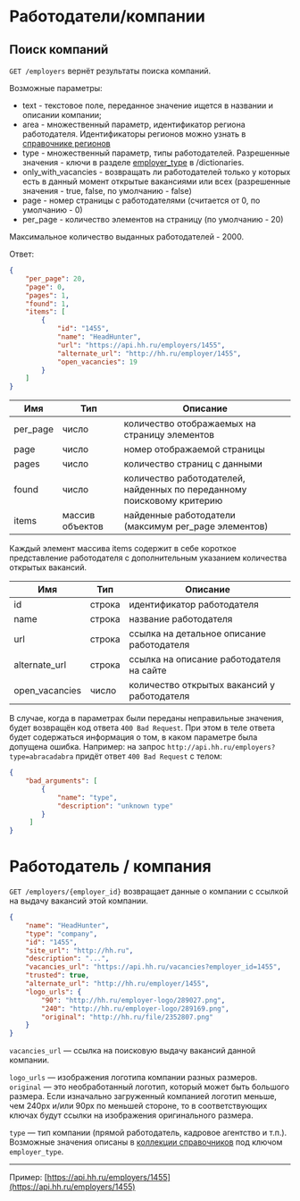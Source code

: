Работодатели/компании
=====================

Поиск компаний
--------------

`GET /employers` вернёт результаты поиска компаний.

Возможные параметры:

 * text - текстовое поле, переданное значение ищется в названии и описании компании; 
 * area - множественный параметр, идентификатор региона работодателя. Идентификаторы регионов можно узнать в [справочнике регионов](areas.md)
 * type - множественный параметр, типы работодателей. Разрешенные значения - ключи в разделе [employer_type](dictionaries.md) в /dictionaries.
 * only_with_vacancies - возвращать ли работодателей только у которых есть в данный момент открытые вакансиями или всех (разрешенные значения - true, false, по умолчанию - false)
 * page - номер страницы с работодателями (считается от 0, по умолчанию - 0)
 * per_page - количество элементов на страницу (по умолчанию - 20)

Максимальное количество выданных работодателей - 2000.

Ответ:

```json
{
    "per_page": 20,
    "page": 0,
    "pages": 1,
    "found": 1,
    "items": [
        {
            "id": "1455",
            "name": "HeadHunter",
            "url": "https://api.hh.ru/employers/1455",
            "alternate_url": "http://hh.ru/employer/1455",
            "open_vacancies": 19
        }
    ]
}
```

 Имя | Тип | Описание
 --- | --- | ---
 per_page | число | количество отображаемых на страницу элементов
 page | число | номер отображаемой страницы
 pages | число | количество страниц с данными
 found | число | количество работодателей, найденных по переданному поисковому критерию
 items | массив объектов | найденные работодатели (максимум per_page элементов)

Каждый элемент массива items содержит в себе короткое представление работодателя с дополнительным указанием количества открытых вакансий.

 Имя | Тип | Описание
 --- | --- | ---
 id | строка | идентификатор работодателя
 name | строка | название работодателя
 url | строка | ссылка на детальное описание работодателя
 alternate_url | строка | ссылка на описание работодателя на сайте
 open_vacancies | число | количество открытых вакансий у работодателя

В случае, когда в параметрах были переданы неправильные значения, будет возвращён код ответа `400 Bad Request`.
При этом в теле ответа будет содержаться информация о том, в каком параметре была допущена ошибка.
Например: на запрос `http://api.hh.ru/employers?type=abracadabra` придёт ответ `400 Bad Request` с телом:
```json
{
    "bad_arguments": [
        {
            "name": "type",
            "description": "unknown type"
        }
     ]
}
```

# Работодатель / компания

`GET /employers/{employer_id}` возвращает данные о компании с ссылкой на выдачу вакансий этой компании.

```json
{
	"name": "HeadHunter",
	"type": "company",
	"id": "1455",
	"site_url": "http://hh.ru",
	"description": "...",
	"vacancies_url": "https://api.hh.ru/vacancies?employer_id=1455",
	"trusted": true,
	"alternate_url": "http://hh.ru/employer/1455",
	"logo_urls": {
		"90": "http://hh.ru/employer-logo/289027.png",
		"240": "http://hh.ru/employer-logo/289169.png",
		"original": "http://hh.ru/file/2352807.png"
	}
}
```

`vacancies_url` — ссылка на поисковую выдачу вакансий данной компании.

`logo_urls` — изображения логотипа компании разных размеров. `original` — это необработанный логотип, который может быть большого размера. Если изначально загруженный компанией логотип меньше, чем 240px и/или 90px по меньшей стороне, то в соответствующих ключах будут ссылки на изображения оригинального размера.

`type` — тип компании (прямой работодатель, кадровое агентство и т.п.). Возможные значения описаны в [коллекции справочников](dictionaries.md) под ключом `employer_type`. 

---

Пример: [https://api.hh.ru/employers/1455](https://api.hh.ru/employers/1455)
